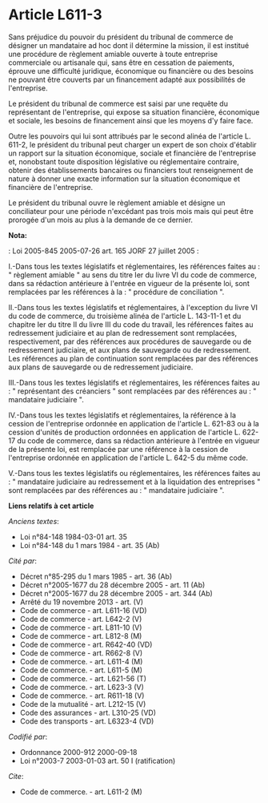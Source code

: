 # Article L611-3

Sans préjudice du pouvoir du président du tribunal de commerce de désigner un mandataire ad hoc dont il détermine la mission,
il est institué une procédure de règlement amiable ouverte à toute entreprise commerciale ou artisanale qui, sans être en
cessation de paiements, éprouve une difficulté juridique, économique ou financière ou des besoins ne pouvant être couverts
par un financement adapté aux possibilités de l'entreprise.

Le président du tribunal de commerce est saisi par une requête du représentant de l'entreprise, qui expose sa situation
financière, économique et sociale, les besoins de financement ainsi que les moyens d'y faire face.

Outre les pouvoirs qui lui sont attribués par le second alinéa de l'article L. 611-2, le président du tribunal peut charger
un expert de son choix d'établir un rapport sur la situation économique, sociale et financière de l'entreprise et, nonobstant
toute disposition législative ou réglementaire contraire, obtenir des établissements bancaires ou financiers tout
renseignement de nature à donner une exacte information sur la situation économique et financière de l'entreprise.

Le président du tribunal ouvre le règlement amiable et désigne un conciliateur pour une période n'excédant pas trois mois
mais qui peut être prorogée d'un mois au plus à la demande de ce dernier.

**Nota:**

: Loi 2005-845 2005-07-26 art. 165 JORF 27 juillet 2005 : 

I.-Dans tous les textes législatifs et réglementaires, les références faites au : " règlement amiable " au sens du titre Ier
du livre VI du code de commerce, dans sa rédaction antérieure à l'entrée en vigueur de la présente loi, sont remplacées par
les références à la : " procédure de conciliation ". 

II.-Dans tous les textes législatifs et réglementaires, à l'exception du livre VI du code de commerce, du troisième alinéa de
l'article L. 143-11-1 et du chapitre Ier du titre II du livre III du code du travail, les références faites au redressement
judiciaire et au plan de redressement sont remplacées, respectivement, par des références aux procédures de sauvegarde ou de
redressement judiciaire, et aux plans de sauvegarde ou de redressement. Les références au plan de continuation sont
remplacées par des références aux plans de sauvegarde ou de redressement judiciaire. 

III.-Dans tous les textes législatifs et réglementaires, les références faites au : " représentant des créanciers " sont
remplacées par des références au : " mandataire judiciaire ". 

IV.-Dans tous les textes législatifs et réglementaires, la référence à la cession de l'entreprise ordonnée en application de
l'article L. 621-83 ou à la cession d'unités de production ordonnées en application de l'article L. 622-17 du code de
commerce, dans sa rédaction antérieure à l'entrée en vigueur de la présente loi, est remplacée par une référence à la cession
de l'entreprise ordonnée en application de l'article L. 642-5 du même code. 

V.-Dans tous les textes législatifs ou réglementaires, les références faites au : " mandataire judiciaire au redressement et
à la liquidation des entreprises " sont remplacées par des références au : " mandataire judiciaire ".

**Liens relatifs à cet article**

_Anciens textes_:

  - Loi n°84-148 1984-03-01 art. 35
  - Loi n°84-148 du 1 mars 1984 - art. 35 (Ab)

_Cité par_:

  - Décret n°85-295 du 1 mars 1985 - art. 36 (Ab)
  - Décret n°2005-1677 du 28 décembre 2005 - art. 11 (Ab)
  - Décret n°2005-1677 du 28 décembre 2005 - art. 344 (Ab)
  - Arrêté du 19 novembre 2013 - art. (V)
  - Code de commerce - art. L611-16 (VD)
  - Code de commerce - art. L642-2 (V)
  - Code de commerce - art. L811-10 (V)
  - Code de commerce - art. L812-8 (M)
  - Code de commerce - art. R642-40 (VD)
  - Code de commerce - art. R662-8 (V)
  - Code de commerce. - art. L611-4 (M)
  - Code de commerce. - art. L611-5 (M)
  - Code de commerce. - art. L621-56 (T)
  - Code de commerce. - art. L623-3 (V)
  - Code de commerce. - art. R611-18 (V)
  - Code de la mutualité - art. L212-15 (V)
  - Code des assurances - art. L310-25 (VD)
  - Code des transports - art. L6323-4 (VD)

_Codifié par_:

  - Ordonnance 2000-912 2000-09-18
  - Loi n°2003-7 2003-01-03 art. 50 I (ratification)

_Cite_:

  - Code de commerce. - art. L611-2 (M)
